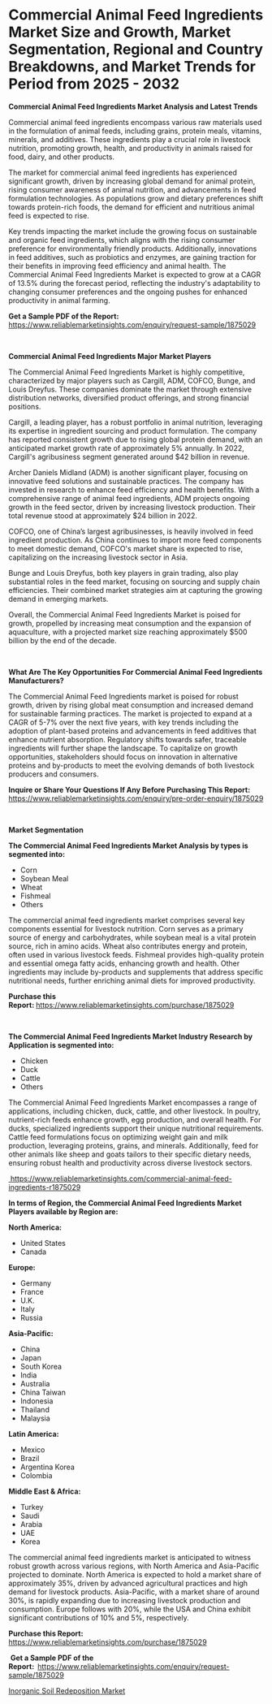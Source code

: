 <p><h1>Commercial Animal Feed Ingredients Market Size and Growth, Market Segmentation, Regional and Country Breakdowns, and Market Trends for Period from 2025 -  2032</h1></p><p><strong>Commercial Animal Feed Ingredients Market Analysis and Latest Trends</strong></p>
<p><p>Commercial animal feed ingredients encompass various raw materials used in the formulation of animal feeds, including grains, protein meals, vitamins, minerals, and additives. These ingredients play a crucial role in livestock nutrition, promoting growth, health, and productivity in animals raised for food, dairy, and other products.</p><p>The market for commercial animal feed ingredients has experienced significant growth, driven by increasing global demand for animal protein, rising consumer awareness of animal nutrition, and advancements in feed formulation technologies. As populations grow and dietary preferences shift towards protein-rich foods, the demand for efficient and nutritious animal feed is expected to rise.</p><p>Key trends impacting the market include the growing focus on sustainable and organic feed ingredients, which aligns with the rising consumer preference for environmentally friendly products. Additionally, innovations in feed additives, such as probiotics and enzymes, are gaining traction for their benefits in improving feed efficiency and animal health. The Commercial Animal Feed Ingredients Market is expected to grow at a CAGR of 13.5% during the forecast period, reflecting the industry's adaptability to changing consumer preferences and the ongoing pushes for enhanced productivity in animal farming.</p></p>
<p><strong>Get a Sample PDF of the Report:&nbsp;</strong> <a href="https://www.reliablemarketinsights.com/enquiry/request-sample/1875029?utm_campaign=3183&utm_medium=2&utm_source=Github&utm_content=ia&utm_term=30032025&utm_id=commercial-animal-feed-ingredients">https://www.reliablemarketinsights.com/enquiry/request-sample/1875029</a></p>
<p>&nbsp;</p>
<p><strong>Commercial Animal Feed Ingredients Major Market Players</strong></p>
<p><p>The Commercial Animal Feed Ingredients Market is highly competitive, characterized by major players such as Cargill, ADM, COFCO, Bunge, and Louis Dreyfus. These companies dominate the market through extensive distribution networks, diversified product offerings, and strong financial positions.</p><p>Cargill, a leading player, has a robust portfolio in animal nutrition, leveraging its expertise in ingredient sourcing and product formulation. The company has reported consistent growth due to rising global protein demand, with an anticipated market growth rate of approximately 5% annually. In 2022, Cargill's agribusiness segment generated around $42 billion in revenue.</p><p>Archer Daniels Midland (ADM) is another significant player, focusing on innovative feed solutions and sustainable practices. The company has invested in research to enhance feed efficiency and health benefits. With a comprehensive range of animal feed ingredients, ADM projects ongoing growth in the feed sector, driven by increasing livestock production. Their total revenue stood at approximately $24 billion in 2022.</p><p>COFCO, one of China’s largest agribusinesses, is heavily involved in feed ingredient production. As China continues to import more feed components to meet domestic demand, COFCO's market share is expected to rise, capitalizing on the increasing livestock sector in Asia.</p><p>Bunge and Louis Dreyfus, both key players in grain trading, also play substantial roles in the feed market, focusing on sourcing and supply chain efficiencies. Their combined market strategies aim at capturing the growing demand in emerging markets.</p><p>Overall, the Commercial Animal Feed Ingredients Market is poised for growth, propelled by increasing meat consumption and the expansion of aquaculture, with a projected market size reaching approximately $500 billion by the end of the decade.</p></p>
<p>&nbsp;</p>
<p><strong>What Are The Key Opportunities For Commercial Animal Feed Ingredients Manufacturers?</strong></p>
<p><p>The Commercial Animal Feed Ingredients market is poised for robust growth, driven by rising global meat consumption and increased demand for sustainable farming practices. The market is projected to expand at a CAGR of 5-7% over the next five years, with key trends including the adoption of plant-based proteins and advancements in feed additives that enhance nutrient absorption. Regulatory shifts towards safer, traceable ingredients will further shape the landscape. To capitalize on growth opportunities, stakeholders should focus on innovation in alternative proteins and by-products to meet the evolving demands of both livestock producers and consumers.</p></p>
<p><strong>Inquire or Share Your Questions If Any Before Purchasing This Report:</strong> <a href="https://www.reliablemarketinsights.com/enquiry/pre-order-enquiry/1875029?utm_campaign=3183&utm_medium=2&utm_source=Github&utm_content=ia&utm_term=30032025&utm_id=commercial-animal-feed-ingredients">https://www.reliablemarketinsights.com/enquiry/pre-order-enquiry/1875029</a></p>
<p>&nbsp;</p>
<p><strong>Market Segmentation</strong></p>
<p><strong>The Commercial Animal Feed Ingredients Market Analysis by types is segmented into:</strong></p>
<p><ul><li>Corn</li><li>Soybean Meal</li><li>Wheat</li><li>Fishmeal</li><li>Others</li></ul></p>
<p><p>The commercial animal feed ingredients market comprises several key components essential for livestock nutrition. Corn serves as a primary source of energy and carbohydrates, while soybean meal is a vital protein source, rich in amino acids. Wheat also contributes energy and protein, often used in various livestock feeds. Fishmeal provides high-quality protein and essential omega fatty acids, enhancing growth and health. Other ingredients may include by-products and supplements that address specific nutritional needs, further enriching animal diets for improved productivity.</p></p>
<p><strong>Purchase this Report:&nbsp;</strong><a href="https://www.reliablemarketinsights.com/purchase/1875029?utm_campaign=3183&utm_medium=2&utm_source=Github&utm_content=ia&utm_term=30032025&utm_id=commercial-animal-feed-ingredients">https://www.reliablemarketinsights.com/purchase/1875029</a></p>
<p>&nbsp;</p>
<p><strong>The Commercial Animal Feed Ingredients Market Industry Research by Application is segmented into:</strong></p>
<p><ul><li>Chicken</li><li>Duck</li><li>Cattle</li><li>Others</li></ul></p>
<p><p>The Commercial Animal Feed Ingredients Market encompasses a range of applications, including chicken, duck, cattle, and other livestock. In poultry, nutrient-rich feeds enhance growth, egg production, and overall health. For ducks, specialized ingredients support their unique nutritional requirements. Cattle feed formulations focus on optimizing weight gain and milk production, leveraging proteins, grains, and minerals. Additionally, feed for other animals like sheep and goats tailors to their specific dietary needs, ensuring robust health and productivity across diverse livestock sectors.</p></p>
<p><a href="https://www.reliablemarketinsights.com/commercial-animal-feed-ingredients-r1875029?utm_campaign=3183&utm_medium=2&utm_source=Github&utm_content=ia&utm_term=30032025&utm_id=commercial-animal-feed-ingredients">&nbsp;https://www.reliablemarketinsights.com/commercial-animal-feed-ingredients-r1875029</a></p>
<p><strong>In terms of Region, the Commercial Animal Feed Ingredients Market Players available by Region are:</strong></p>
<p>
    <p> <strong> North America: </strong>
        <ul>
            <li>United States</li>
            <li>Canada</li>
        </ul>
        </p> 
    <p> <strong> Europe: </strong>
        <ul>
            <li>Germany</li>
            <li>France</li>
            <li>U.K.</li>
            <li>Italy</li>
            <li>Russia</li>
        </ul>
        </p> 
    <p> <strong> Asia-Pacific: </strong>
        <ul>
            <li>China</li>
            <li>Japan</li>
            <li>South Korea</li>
            <li>India</li>
            <li>Australia</li>
            <li>China Taiwan</li>
            <li>Indonesia</li>
            <li>Thailand</li>
            <li>Malaysia</li>
        </ul>
        </p> 
    <p> <strong> Latin America: </strong>
        <ul>
            <li>Mexico</li>
            <li>Brazil</li>
            <li>Argentina Korea</li>
            <li>Colombia</li>
        </ul>
        </p> 
    <p> <strong> Middle East & Africa: </strong>
        <ul>
            <li>Turkey</li>
            <li>Saudi</li>
            <li>Arabia</li>
            <li>UAE</li>
            <li>Korea</li>
        </ul>
    </p>
    </p>
<p><p>The commercial animal feed ingredients market is anticipated to witness robust growth across various regions, with North America and Asia-Pacific projected to dominate. North America is expected to hold a market share of approximately 35%, driven by advanced agricultural practices and high demand for livestock products. Asia-Pacific, with a market share of around 30%, is rapidly expanding due to increasing livestock production and consumption. Europe follows with 20%, while the USA and China exhibit significant contributions of 10% and 5%, respectively.</p></p>
<p><strong>Purchase this Report: </strong><a href="https://www.reliablemarketinsights.com/purchase/1875029?utm_campaign=3183&utm_medium=2&utm_source=Github&utm_content=ia&utm_term=30032025&utm_id=commercial-animal-feed-ingredients">https://www.reliablemarketinsights.com/purchase/1875029</a></p>
<p>&nbsp;<strong>Get a Sample PDF of the Report:&nbsp;&nbsp;</strong><a href="https://www.reliablemarketinsights.com/enquiry/request-sample/1875029?utm_campaign=3183&utm_medium=2&utm_source=Github&utm_content=ia&utm_term=30032025&utm_id=commercial-animal-feed-ingredients">https://www.reliablemarketinsights.com/enquiry/request-sample/1875029</a></p>
<p><strong></strong></p>
<p><p><a href="https://github.com/ugurgyuri/Market-Research-Report-List-1/blob/main/inorganic-soil-redeposition-market.md?utm_campaign=3183&utm_medium=2&utm_source=Github&utm_content=ia&utm_term=30032025&utm_id=commercial-animal-feed-ingredients">Inorganic Soil Redeposition Market</a></p></p>